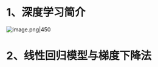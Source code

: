 
# 1、深度学习简介

![image.png|450](https://yancey-note-img.oss-cn-beijing.aliyuncs.com/20250304110137.png)

# 2、线性回归模型与梯度下降法


